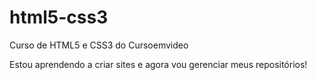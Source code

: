 # html5-css3
 Curso de HTML5 e CSS3 do Cursoemvideo

Estou aprendendo a criar sites e agora vou gerenciar meus repositórios!
